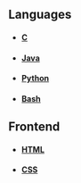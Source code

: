 ## Languages

- #### [C](languages/c-cheatsheet.md)
- #### [Java](languages/java-cheatsheet.md)
- #### [Python](languages/python-cheatsheet.md)
- #### [Bash](404.html)

## Frontend

- #### [HTML](frontend/html-cheatsheet.md.)
- #### [CSS](404.html)

